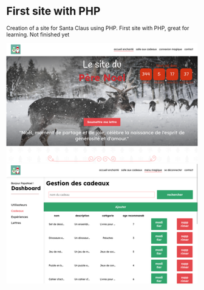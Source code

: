 # First site with PHP


Creation of a site for Santa Claus using PHP. 
First site with PHP, great for learning. Not finished yet




![screen1](https://github.com/YoanMen/ProjectNoel/blob/main/screenshots/Capture%20d%E2%80%99%C3%A9cran%202024-01-15%20%C3%A0%2018.42.23.png)
![screen1](https://github.com/YoanMen/ProjectNoel/blob/main/screenshots/Capture%20d%E2%80%99%C3%A9cran%202024-01-15%20%C3%A0%2018.42.36.png)
